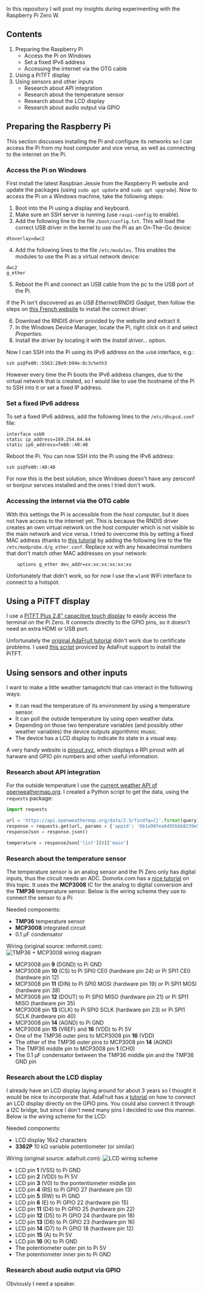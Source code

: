 In this repository I will post my insights during experimenting with the Raspberry Pi Zero W.

## Contents

1. Preparing the Raspberry Pi
    * Access the Pi on Windows
    * Set a fixed IPv6 address
    * Accessing the internet via the OTG cable
2. Using a PiTFT display
3. Using sensors and other inputs
    * Research about API integration
    * Research about the temperature sensor
    * Research about the LCD display
    * Research about audio output via GPIO

## Preparing the Raspberry Pi

This section discusses installing the Pi and configure its networks so I can access the Pi from my host computer and vice versa, as well as connecting to the internet on the Pi.

### Access the Pi on Windows

First install the latest Raspbian Jessie from the Raspberry Pi website and update the packages (using `sudo apt update` and `sudo apt upgrade`). Now to access the Pi on a Windows machine, take the following steps:

1. Boot into the Pi using a display and keyboard.
2. Make sure an SSH server is running (use `raspi-config` to enable).
3. Add the following line to the file `/boot/config.txt`. This will load the correct USB driver in the kernel to use the Pi as an On-The-Go device:

```
dtoverlay=dwc2
```

4. Add the following lines to the file `/etc/modules`. This enables the modules to use the Pi as a virtual network device:

```
dwc2
g_ether
```

5. Reboot the Pi and connect an USB cable from the pc to the USB port of the Pi.

If the Pi isn't discovered as an *USB Ethernet/RNDIS Gadget*, then follow the steps on [this French website](http://domotique.caron.ws/cartes-microcontroleurs/raspberrypi/pi-zero-otg-ethernet/) to install the correct driver:

6. Download the RNDIS driver provided by the website and extract it.
7. In the Windows Device Manager, locate the Pi, right click on it and select *Properties*.
8. Install the driver by locating it with the *Install driver...*  option.

Now I can SSH into the Pi using its IPv6 address on the `usb0` interface, e.g.:

```shell
ssh pi@fe80::5563:28e9:b94e:8c3c%eth3
```

However every time the Pi boots the IPv6 address changes, due to the virtual network that is created, so I would like to use the hostname of the Pi to SSH into it or set a fixed IP address.

### Set a fixed IPv6 address

To set a fixed IPv6 address, add the following lines to the `/etc/dhcpcd.conf` file:

```
interface usb0
static ip_address=169.254.64.64
static ip6_address=fe80::40:40
```

Reboot the Pi. You can now SSH into the Pi using the IPv6 address:

```shell
ssh pi@fe80::40:40
```

For now this is the best solution, since Windows doesn't have any zeroconf or bonjour servces installed and the ones I tried don't work.

### Accessing the internet via the OTG cable

With this settings the Pi is accessible from the host computer, but it does not have access to the internet yet. This is because the RNDIS driver creates an own virtual network on the host computer which is not visible to the main network and vice versa. I tried to overcome this by setting a fixed MAC address (thanks to [this tutorial](https://www.raspberrypi.org/forums/viewtopic.php?f=28&t=199588&p=1245602#p1245457) by adding the following line to the file `/etc/modprobe.d/g_ether.conf`. Replace xx with any hexadecimal numbers that don't match other MAC addresses on your network:

        options g_ether dev_addr=xx:xx:xx:xx:xx:xx
        
Unfortunately that didn't work, so for now I use the `wlan0` WiFi interface to connect to a hotspot.


## Using a PiTFT display

I use a [PiTFT Plus 2.8" capacitive touch display](https://www.adafruit.com/product/2298) to easily access the terminal on the Pi Zero. It connects directly to the GPIO pins, so it doesn't need an extra HDMI or USB port.

Unfortunately the [original AdaFruit tutorial](https://learn.adafruit.com/adafruit-pitft-28-inch-resistive-touchscreen-display-raspberry-pi/easy-install) didn't work due to certificate problems. I used [this script](https://forums.adafruit.com/viewtopic.php?f=24&t=54246&sid=19ba7b71b9dcca00a538d2da6d6121e3&start=15#p630193) proviced by AdaFruit support to install the PiTFT.


## Using sensors and other inputs

I want to make a little weather tamagotchi that can interact in the following ways:
* It can read the temperature of its environment by using a temperature sensor.
* It can poll the outside temperature by using open weather data.
* Depending on those two temperature variables (and possibly other weather variables) the device outputs algorithmic music.
* The device has a LCD display to indicate its state in a visual way.

A very handy website is [pinout.xyz](https://pinout.xyz/), which displays a RPi pinout with all harware and GPIO pin numbers and other useful information.

### Research about API integration

For the outside temperature I use the [current weather API of openweathermap.org](http://openweathermap.org/current). I created a Python script to get the data, using the `requests` package:

```python
import requests

url = 'https://api.openweathermap.org/data/2.5/find?q={}'.format(query)
response = requests.get(url, params = {'appid': '6b1a98fea6d95bbb8239e5ab471d5dd7', 'units': 'metric'})
responseJson = response.json()

temperature = responseJson['list'][0]['main']
```

### Research about the temperature sensor

The temperature sensor is an analog sensor and the Pi Zero only has digital inputs, thus the circuit needs an ADC. Domotix.com has a [nice tutorial](http://domoticx.com/raspberry-pi-temperatuur-sensor-tmp36-gpiomcp3008/) on this topic. It uses the **MCP3008** IC for the analog to digital conversion and the **TMP36** temperature sensor. Below is the wiring scheme they use to connect the sensor to a Pi:

Needed components:
* **TMP36** temperature sensor
* **MCP3008** integrated circuit
* 0.1 μF condensator

Wiring (original source: imformit.com):
![TMP36 + MCP3008 wiring diagram](http://ptgmedia.pearsoncmg.com/images/art_blum1_rasppi_analog/elementLinks/blum1_fig02_alt.jpg)

* MCP3008 pin **9** (DGND) to Pi GND
* MCP3008 pin **10** (CS) to Pi SPI0 CE0 (hardware pin 24) or Pi SPI1 CE0 (hardware pin 12)
* MCP3008 pin **11** (DIN) to Pi SPI0 MOSI (hardware pin 19) or Pi SPI1 MOSI (hardware pin 38)
* MCP3008 pin **12** (DOUT) to Pi SPI0 MISO (hardware pin 21) or Pi SPI1 MISO (hardware pin 35)
* MCP3008 pin **13** (CLK) to Pi SPI0 SCLK (hardware pin 23) or Pi SPI1 SCLK (hardware pin 40)
* MCP3008 pin **14** (AGND) to Pi GND
* MCP3008 pin **15** (VREF) and **16** (VDD) to Pi 5V
* One of the TMP36 outer pins to MCP3008 pin **16** (VDD)
* The other of the TMP36 outer pins to MCP3008 pin **14** (AGND)
* The TMP36 middle pin to MCP3008 pin **1** (CH0)
* The 0.1 μF condensator between the TMP36 middle pin and the TMP36 GND pin

### Research about the LCD display

I already have an  LCD display laying around for about 3 years so I thought it would be nice to incorporate that. AdaFruit has a [tutorial](https://learn.adafruit.com/character-lcd-with-raspberry-pi-or-beaglebone-black/wiring) on how to connect an LCD display directly on the GPIO pins. You could also connect it through a I2C bridge, but since I don't need many pins I decided to use this manner. Below is the wiring scheme for the LCD:

Needed components:
* LCD display 16x2 characters
* **3362P** 10 kΩ variable potentiometer (or similar)

Wiring (original source: adafruit.com):
![LCD wiring scheme](https://cdn-learn.adafruit.com/assets/assets/000/018/260/large1024/raspberry_pi_RaspberryPiRGB_bb.png)

* LCD pin **1** (VSS) to Pi GND
* LCD pin **2** (VDD) to Pi 5V
* LCD pin **3** (V0) to the pontentiometer middle pin
* LCD pin **4** (RS) to Pi GPIO 27 (hardware pin 13)
* LCD pin **5** (RW) to Pi GND
* LCD pin **6** (E) to Pi GPIO 22 (hardware pin 15)
* LCD pin **11** (D4) to Pi GPIO 25 (hardware pin 22)
* LCD pin **12** (D5) to Pi GPIO 24 (hardware pin 18)
* LCD pin **13** (D6) to Pi GPIO 23 (hardware pin 16)
* LCD pin **14** (D7) to Pi GPIO 18 (hardware pin 12)
* LCD pin **15** (A) to Pi 5V
* LCD pin **16** (K) to Pi GND
* The potentiometer outer pin to Pi 5V
* The potentiometer inner pin to Pi GND

### Research about audio output via GPIO

Obviously I need a speaker.
